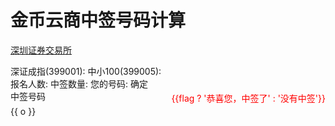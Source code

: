 # 金币云商中签号码计算

[深圳证券交易所](http://www.szse.cn/market/trend/index.html?code=399001)

<div style="width:50%">
  深证成指(399001):<el-input v-model="num1"></el-input>
  中小100(399005):<el-input v-model="num2"></el-input>
  报名人数:<el-input v-model="num3"></el-input>
  中签数量:<el-input v-model="num4"></el-input>
  您的号码:<el-input v-model="num5"></el-input>
  <el-button style="margin-top:20px;margin-bottom:20px" type="primary" @click="onSubmit">确定</el-button>
</div>


<div v-if="show">
  <el-card class="box-card">
    <div slot="header" class="clearfix">
      <span>中签号码</span>
      <div style="float: right; padding: 3px 0;color:red">{{flag ? '恭喜您，中签了' : '没有中签'}}</div>
    </div>
    <div style="height:200px;overflow:scroll;"> 
      <div v-for="o in list" :key="o" class="text item">
        {{ o }}
      </div>
    </div>
  </el-card>
</div>

<script>
export default {
   data() {
        return {
            num1: '',
            num2: '',
            num3: '',
            num4: '',
            num5: '',
            list: [],
            show: false,
            flag: false,
        }
    },
    methods: {
      onSubmit() {
          let zhi = this.num1;//深证成指 399001
          let zhong = this.num2;//中小100 399005
          let A = ((zhi * 100) * (zhong * 100)) * 10000;

          let B = Number((A + "").split("").reverse().join(""));

          let X = this.num3;//报名人数
          let Y = B%X +1 ;

          let num = this.num4;//中签数量
          let Z = parseInt(X/num);
          
          let list = [];
          this.flag = false;
          for(let i = 0; i < num; i++) {
              let q = Y + Z*i;
              if(q > X) {
                  q = q - X
              }
              if(q == this.num5) {
                this.flag = true;
              }
              list.push(q);
          }
          this.list = list;
          this.show = true;
      },
    },
    mounted() {
      const _this = this;
      const API_PROXY = 'https://bird.ioliu.cn/v1/?url='
      _this.$axios.get(API_PROXY + 'http://www.szse.cn/api/report/ShowReport/data?SHOWTYPE=JSON&CATALOGID=1826&TABKEY=tab1&txtDmorjc=399001&txtDate=2021-05-28&txtEndDate=2021-05-28&random=0.18374597387061065')
      .then(function (res) {
        console.log(res)
      }, function (error) {
        console.log(error)
      })
    }
}
</script>
<style>
  .text {
    font-size: 14px;
  }

  .item {
    margin-bottom: 18px;
  }

  .clearfix:before,
  .clearfix:after {
    display: table;
    content: "";
  }
  .clearfix:after {
    clear: both
  }

  .box-card {
    width: 480px;
  }
</style>
